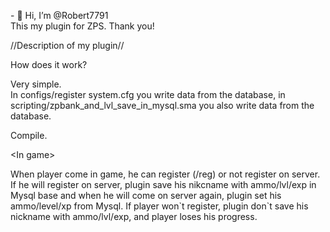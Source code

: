 <p>- 👋 Hi, I&rsquo;m @Robert7791<br />This my plugin for ZPS. Thank you!</p>
<p>//Description of my plugin//</p>
<p>How does it work?</p>
<p>Very simple.<br />In configs/register system.cfg you write data from the database, in scripting/zpbank_and_lvl_save_in_mysql.sma you also write data from the database.</p>
<p>Compile.</p>
<p>&lt;In game&gt;</p>
<p>When player come in game, he can register (/reg) or not register on server. If he will register on server, plugin save his nikcname with ammo/lvl/exp in Mysql base and when he will come on server again, plugin set his ammo/level/xp from Mysql. If player won`t register, plugin don`t save his nickname with ammo/lvl/exp, and player loses his progress.</p>
